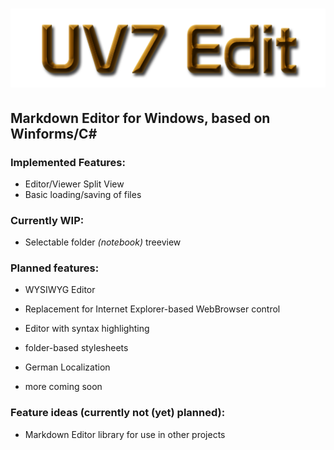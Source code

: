 # ![UV7 Edit](https://raw.githubusercontent.com/Volvo7700/UV7_Edit/refs/heads/master/icon/branding.png)
## Markdown Editor for Windows, based on Winforms/C# 

### Implemented Features:
* Editor/Viewer Split View
* Basic loading/saving of files

### Currently WIP:
* Selectable folder *(notebook)* treeview

### Planned features:
* WYSIWYG Editor
* Replacement for Internet Explorer-based WebBrowser control
* Editor with syntax highlighting
* folder-based stylesheets
* German Localization

* more coming soon

### Feature ideas (currently not (yet) planned):
* Markdown Editor library for use in other projects
